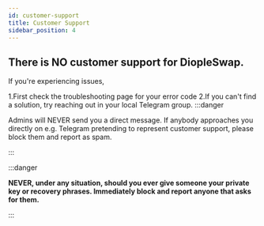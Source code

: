 ```yaml
---
id: customer-support
title: Customer Support
sidebar_position: 4
---
```

## There is NO customer support for DiopleSwap.

If you're experiencing issues,

1.First check the troubleshooting page for your error code
2.If you can't find a solution, try reaching out in your local Telegram group.
:::danger

Admins will NEVER send you a direct message. If anybody approaches you directly on e.g. Telegram pretending to represent customer support, please block them and report as spam.

 :::

:::danger

**NEVER, under any situation, should you ever give someone your private key or recovery phrases. Immediately block and report anyone that asks for them.** 

:::
